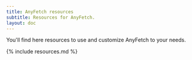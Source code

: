 ```yaml
---
title: AnyFetch resources
subtitle: Resources for AnyFetch.
layout: doc
---
```


You'll find here resources to use and customize AnyFetch to your needs.

{% include resources.md %}
